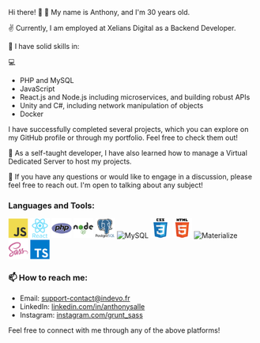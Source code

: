 Hi there! 👋
💭 My name is Anthony, and I'm 30 years old.

✌️ Currently, I am employed at Xelians Digital as a Backend Developer.

🌟 I have solid skills in:

💻
- PHP and MySQL
- JavaScript
- React.js and Node.js including microservices, and building robust APIs
- Unity and C#, including network manipulation of objects
- Docker

I have successfully completed several projects, which you can explore on my GitHub profile or through my portfolio. Feel free to check them out!

💾 As a self-taught developer, I have also learned how to manage a Virtual Dedicated Server to host my projects.

💬 If you have any questions or would like to engage in a discussion, please feel free to reach out. I'm open to talking about any subject!

### Languages and Tools:
<p align="left">
<img src="https://raw.githubusercontent.com/devicons/devicon/master/icons/javascript/javascript-original.svg" alt="JavaScript" width="40" height="40"/>
<img src="https://raw.githubusercontent.com/devicons/devicon/master/icons/react/react-original-wordmark.svg" alt="React.js" width="40" height="40"/>
<img src="https://raw.githubusercontent.com/devicons/devicon/master/icons/php/php-original.svg" alt="PHP" width="40" height="40"/>
<img src="https://raw.githubusercontent.com/devicons/devicon/master/icons/nodejs/nodejs-original-wordmark.svg" alt="Node.js" width="40" height="40"/>
<img src="https://raw.githubusercontent.com/devicons/devicon/master/icons/postgresql/postgresql-original-wordmark.svg" alt="PostgreSQL" width="40" height="40"/>
<img src="https://www.svgrepo.com/show/303251/mysql-logo.svg" alt="MySQL" width="40" height="40"/>
<img src="https://raw.githubusercontent.com/devicons/devicon/master/icons/css3/css3-original-wordmark.svg" alt="CSS3" width="40" height="40"/>
<img src="https://raw.githubusercontent.com/devicons/devicon/master/icons/html5/html5-original-wordmark.svg" alt="HTML5" width="40" height="40"/>
<img src="https://raw.githubusercontent.com/prplx/svg-logos/5585531d45d294869c4eaab4d7cf2e9c167710a9/svg/materialize.svg" alt="Materialize" width="40" height="40"/>
<img src="https://raw.githubusercontent.com/devicons/devicon/master/icons/sass/sass-original.svg" alt="Sass" width="40" height="40"/>
<img src="https://raw.githubusercontent.com/devicons/devicon/master/icons/typescript/typescript-original.svg" alt="TypeScript" width="40" height="40"/>
</p>

### 📫 How to reach me: 
- Email: support-contact@indevo.fr
- LinkedIn: [linkedin.com/in/anthonysalle](https://linkedin.com/in/anthonysalle/)
- Instagram: [instagram.com/grunt_sass](https://instagram.com/grunt_sass/)

Feel free to connect with me through any of the above platforms!
